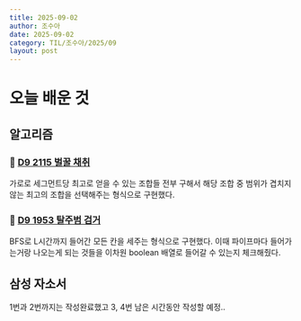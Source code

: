 ```yaml
---
title: 2025-09-02
author: 조수아
date: 2025-09-02
category: TIL/조수아/2025/09
layout: post
---
```


# 오늘 배운 것

## 알고리즘

### 🔗 [D9 2115 벌꿀 채취](https://swexpertacademy.com/main/code/problem/problemDetail.do?contestProbId=AV5V4A46AdIDFAWu)

가로로 세그먼트당 최고로 얻을 수 있는 조합들 전부 구해서 해당 조합 중 범위가 겹치지 않는 최고의 조합을 선택해주는 형식으로 구현했다.

### 🔗 [D9 1953 탈주범 검거](https://swexpertacademy.com/main/code/problem/problemDetail.do?contestProbId=AV5PpLlKAQ4DFAUq)

BFS로 L시간까지 들어간 모든 칸을 세주는 형식으로 구현했다. 이때 파이프마다 들어가는거랑 나오는게 되는 것들을 이차원 boolean 배열로 들어갈 수 있는지 체크해줬다.

## 삼성 자소서

1번과 2번까지는 작성완료했고 3, 4번 남은 시간동안 작성할 예정..
